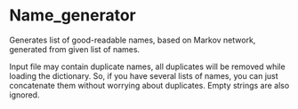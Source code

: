 # Name_generator
Generates list of good-readable names, based on Markov network, generated from given list of names.

Input file may contain duplicate names, all duplicates will be removed while loading the dictionary. So, if you have several lists of names, you can just concatenate them without worrying about duplicates. Empty strings are also ignored.
